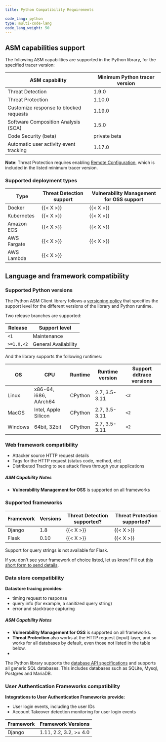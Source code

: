 ```yaml
---
title: Python Compatibility Requirements

code_lang: python
type: multi-code-lang
code_lang_weight: 50
---
```

## ASM capabilities support

The following ASM capabilities are supported in the Python library, for the specified tracer version:

| ASM capability                   | Minimum Python tracer version |
| -------------------------------- | ----------------------------|
| Threat Detection | 1.9.0   |
| Threat Protection | 1.10.0  |
| Customize response to blocked requests | 1.19.0 |
| Software Composition Analysis (SCA) | 1.5.0  |
| Code Security (beta)  |  private beta  |
| Automatic user activity event tracking | 1.17.0 |

**Note**: Threat Protection requires enabling [Remote Configuration][2], which is included in the listed minimum tracer version.

### Supported deployment types
|Type | Threat Detection support | Vulnerability Management for OSS support |
| ---           |   ---             |           ----            |
| Docker        | {{< X >}}         | {{< X >}}                 |
| Kubernetes    | {{< X >}}         | {{< X >}}                 |
| Amazon ECS    | {{< X >}}         | {{< X >}}                 |
| AWS Fargate   | {{< X >}}         | {{< X >}}                 |
| AWS Lambda    | {{< X >}}         |                           |


## Language and framework compatibility

### Supported Python versions

The Python ASM Client library follows a [versioning policy][3] that specifies the support level for the different versions of the library and Python runtime.

Two release branches are supported:

| Release    | Support level        |
|------------|----------------------|
| `<1`       | Maintenance           |
| `>=1.0,<2` | General Availability |

And the library supports the following runtimes:

| OS      | CPU                   | Runtime | Runtime version | Support ddtrace versions |
|---------|-----------------------|---------|-----------------|--------------------------|
| Linux   | x86-64, i686, AArch64 | CPython | 2.7, 3.5-3.11   | `<2`                     |
| MacOS   | Intel, Apple Silicon  | CPython | 2.7, 3.5-3.11   | `<2`                     |
| Windows | 64bit, 32bit          | CPython | 2.7, 3.5-3.11   | `<2`                     |


### Web framework compatibility

- Attacker source HTTP request details
- Tags for the HTTP request (status code, method, etc)
- Distributed Tracing to see attack flows through your applications

##### ASM Capability Notes
- **Vulnerability Management for OSS** is supported on all frameworks

### Supported frameworks


| Framework                | Versions    | Threat Detection supported? | Threat Protection supported? |
| ------------------------ | ----------- | --------------- | ---------------------------------------------- |
| Django    | 1.8   |  {{< X >}} | {{< X >}}  |
| Flask     | 0.10  |  {{< X >}} | {{< X >}}  |

Support for query strings is not available for Flask.

<div class="alert alert-info">If you don't see your framework of choice listed, let us know! Fill out <a href="https://forms.gle/gHrxGQMEnAobukfn7">this short form to send details</a>.</div>

### Data store compatibility


**Datastore tracing provides:**

- timing request to response
- query info (for example, a sanitized query string)
- error and stacktrace capturing

##### ASM Capability Notes
- **Vulnerability Management for OSS** is supported on all frameworks.
- **Threat Protection** also works at the HTTP request (input) layer, and so works for all databases by default, even those not listed in the table below.
-
The Python library supports the [database API specifications][4] and supports all generic SQL databases. This includes databases such as SQLite, Mysql, Postgres and MariaDB.

### User Authentication Frameworks compatibility

**Integrations to User Authentication Frameworks provide:**

- User login events, including the user IDs
- Account Takeover detection monitoring for user login events

| Framework         | Framework Versions   |
|-------------------| --------------------------- |
| Django            | 1.11, 2.2, 3.2, >= 4.0

[1]: /tracing/trace_collection/compatibility/python/
[2]: /agent/remote_config/#enabling-remote-configuration
[3]: https://ddtrace.readthedocs.io/en/stable/versioning.html
[4]: https://peps.python.org/pep-0249/




